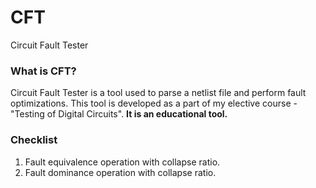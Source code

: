 # CFT
Circuit Fault Tester

### What is CFT?
Circuit Fault Tester is a tool used to parse a netlist file and perform fault optimizations. This tool is developed as a part of my elective course - "Testing of Digital Circuits". **It is an educational tool.**

### Checklist
1. Fault equivalence operation with collapse ratio.
2. Fault dominance operation with collapse ratio.
